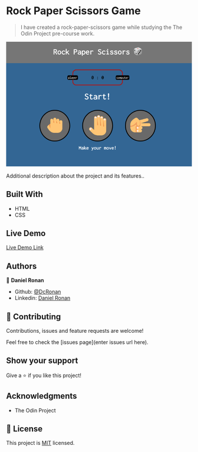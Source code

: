 # Rock Paper Scissors Game

> I have created a rock-paper-scissors game while studying the The Odin Project pre-course work.

![screenshot](images/screenshot.png)

Additional description about the project and its features..

## Built With

- HTML
- CSS

## Live Demo

[Live Demo Link](https://dcronan.github.io/rock-paper-scissors/)


## Authors

👤 **Daniel Ronan**

- Github: [@DcRonan](https://github.com/DcRonan)
- Linkedin: [Daniel Ronan](https://www.linkedin.com/in/danronan10/)

## 🤝 Contributing

Contributions, issues and feature requests are welcome!

Feel free to check the [issues page](enter issues url here).

## Show your support

Give a ⭐️ if you like this project!

## Acknowledgments

- The Odin Project

## 📝 License

This project is [MIT](lic.url) licensed.
